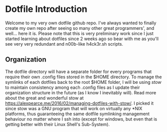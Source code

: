 # Dotfile Introduction

Welcome to my very own dotfile github repo. I've always wanted to finally create my own repo after seeing so many other great programmers', and well... here it is. Please note that this is very preliminary work since I just started learning about dotfiles since 2 weeks ago so bear with me as you'll see very very redundant and n00b-like h4ck3r.sh scripts.


## Organization

The dotfile directory will have a separate folder for every programs that require their own .config files stored in the $HOME directory. To manage the symlinks of each dotfiles back to the root $HOME folder, I will be using *stow* to maintain consistency among each .config files as I update their organization structure in the future (as I know I inevitably will). Read more about the great and wonderful stow at https://alexpearce.me/2016/02/managing-dotfiles-with-stow/. I picked it since stow was a GNU program that will work on virtually any \*NIX platforms, thus guaranteeing the same dotfile symlinking management behaviour no matter where I ssh into (except for windows, but even that is getting better with their Linux Shell's Sub-System). 
